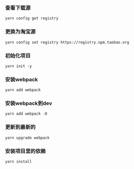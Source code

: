 ### 查看下载源
`yarn config get registry`

### 更换为淘宝源
`yarn config set registry https://registry.npm.taobao.org`

### 初始化项目
`yarn init -y`

### 安装webpack
`yarn add webpack`

### 安装webpack到dev
`yarn add webpack -D`

### 更新到最新的
`yarn upgrade webpack`

### 安装项目里的依赖
`yarn install`
